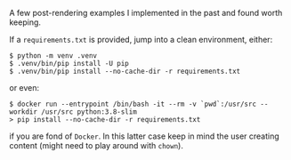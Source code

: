 A few post-rendering examples I implemented in the past and found worth keeping.

If a `requirements.txt` is provided, jump into a clean environment, either:

```shell
$ python -m venv .venv
$ .venv/bin/pip install -U pip
$ .venv/bin/pip install --no-cache-dir -r requirements.txt
```

or even:

```shell
$ docker run --entrypoint /bin/bash -it --rm -v `pwd`:/usr/src --workdir /usr/src python:3.8-slim
> pip install --no-cache-dir -r requirements.txt
```

if you are fond of `Docker`. In this latter case keep in mind the user creating content
(might need to play around with `chown`).
